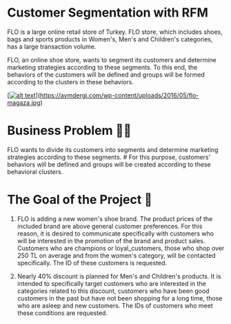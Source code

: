 # Customer Segmentation with RFM

FLO is a large online retail store of Turkey. FLO store, which includes shoes, bags and sports products in Women's, Men's and Children's categories, has a large transaction volume.

FLO, an online shoe store, wants to segment its customers and determine marketing strategies according to these segments. To this end, the behaviors of the customers will be defined and groups will be formed according to the clusters in these behaviors.

[[![alt text](https://i2.milimaj.com/i/milliyet/75/1200x675/5df0a69255427f1fa0c3cffd.jpg)](https://avmdergi.com/wp-content/uploads/2016/05/flo-magaza.jpg)](https://avmdergi.com/wp-content/uploads/2016/05/flo-magaza.jpg)

# Business Problem 👩‍💻
FLO wants to divide its customers into segments and determine marketing strategies according to these segments. # For this purpose, customers' behaviors will be defined and groups will be created according to these behavioral clusters.


# The Goal of the Project 🎯
1. FLO is adding a new women's shoe brand. The product prices of the included brand are above general customer preferences. For this reason, it is desired to communicate specifically with customers who will be interested in the promotion of the brand and product sales. Customers who are champions or loyal_customers, those who shop over 250 TL on average and from the women's category, will be contacted specifically. The ID of these customers is requested.

2. Nearly 40% discount is planned for Men's and Children's products. It is intended to specifically target customers who are interested in the categories related to this discount, customers who have been good customers in the past but have not been shopping for a long time, those who are asleep and new customers. The IDs of customers who meet these conditions are requested.


